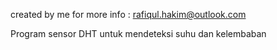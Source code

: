created by me for more info : rafiqul.hakim@outlook.com

Program sensor DHT untuk mendeteksi suhu dan kelembaban
